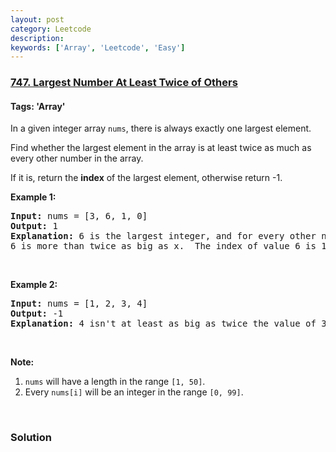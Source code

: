 ```yaml
---
layout: post
category: Leetcode
description: 
keywords: ['Array', 'Leetcode', 'Easy']
---
```

### [747. Largest Number At Least Twice of Others](https://leetcode.com/problems/largest-number-at-least-twice-of-others)

#### Tags: 'Array'

<div class="content__u3I1 question-content__JfgR"><div><p>In a given integer array <code>nums</code>, there is always exactly one largest element.</p>
<p>Find whether the largest element in the array is at least twice as much as every other number in the array.</p>
<p>If it is, return the <strong>index</strong> of the largest element, otherwise return -1.</p>
<p><strong>Example 1:</strong></p>
<pre><strong>Input:</strong> nums = [3, 6, 1, 0]
<strong>Output:</strong> 1
<strong>Explanation:</strong> 6 is the largest integer, and for every other number in the array x,
6 is more than twice as big as x.  The index of value 6 is 1, so we return 1.
</pre>
<p> </p>
<p><strong>Example 2:</strong></p>
<pre><strong>Input:</strong> nums = [1, 2, 3, 4]
<strong>Output:</strong> -1
<strong>Explanation:</strong> 4 isn't at least as big as twice the value of 3, so we return -1.
</pre>
<p> </p>
<p><strong>Note:</strong></p>
<ol>
<li><code>nums</code> will have a length in the range <code>[1, 50]</code>.</li>
<li>Every <code>nums[i]</code> will be an integer in the range <code>[0, 99]</code>.</li>
</ol>
<p> </p>
</div></div>

### Solution
